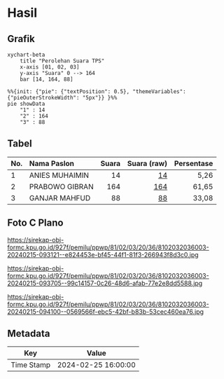 # Hasil

## Grafik

```mermaid
xychart-beta
    title "Perolehan Suara TPS"
    x-axis [01, 02, 03]
    y-axis "Suara" 0 --> 164
    bar [14, 164, 88]
```

```mermaid
%%{init: {"pie": {"textPosition": 0.5}, "themeVariables": {"pieOuterStrokeWidth": "5px"}} }%%
pie showData
    "1" : 14
    "2" : 164
    "3" : 88
```

## Tabel

| No. | Nama Paslon    | Suara | Suara (raw) | Persentase |
|:--- |:-------------- | -----:| -----------:| ----------:|
| 1   | ANIES MUHAIMIN | 14    | [14][p-1]   | 5,26       |
| 2   | PRABOWO GIBRAN | 164   | [164][p-2]  | 61,65      |
| 3   | GANJAR MAHFUD  | 88    | [88][p-3]   | 33,08      |


[p-1]: https://github.com/gigit-pemilu/pemilu-2024-81-maluku/blob/main/pilpres/hitung-suara/sub/81-maluku/sub/02-maluku-tenggara/sub/03-kei-besar/sub/2036-watsin/sub/003-tps/sub/paslon-1.txt
[p-2]: https://github.com/gigit-pemilu/pemilu-2024-81-maluku/blob/main/pilpres/hitung-suara/sub/81-maluku/sub/02-maluku-tenggara/sub/03-kei-besar/sub/2036-watsin/sub/003-tps/sub/paslon-2.txt
[p-3]: https://github.com/gigit-pemilu/pemilu-2024-81-maluku/blob/main/pilpres/hitung-suara/sub/81-maluku/sub/02-maluku-tenggara/sub/03-kei-besar/sub/2036-watsin/sub/003-tps/sub/paslon-3.txt

## Foto C Plano

https://sirekap-obj-formc.kpu.go.id/927f/pemilu/ppwp/81/02/03/20/36/8102032036003-20240215-093121--e824453e-bf45-44f1-81f3-266943f8d3c0.jpg

https://sirekap-obj-formc.kpu.go.id/927f/pemilu/ppwp/81/02/03/20/36/8102032036003-20240215-093705--99c14157-0c26-48d6-afab-77e2e8dd5588.jpg

https://sirekap-obj-formc.kpu.go.id/927f/pemilu/ppwp/81/02/03/20/36/8102032036003-20240215-094100--0569566f-ebc5-42bf-b83b-53cec460ea76.jpg


## Metadata

| Key        | Value               |
| ---------- | ------------------- |
| Time Stamp | 2024-02-25 16:00:00 |



